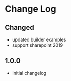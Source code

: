 # Change Log

## Changed
- updated builder examples
- support sharepoint 2019

## 1.0.0
- Initial changelog
